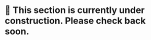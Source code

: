 # 🚧 This section is currently under construction. Please check back soon. 
     
 
       
       
    
   
 
